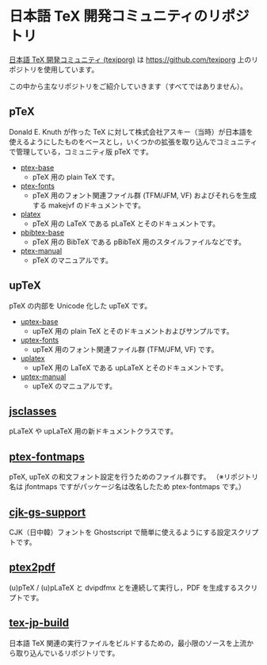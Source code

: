 # 日本語 TeX 開発コミュニティのリポジトリ

[日本語 TeX 開発コミュニティ (texjporg)](https://texjp.org/)
は
https://github.com/texjporg
上のリポジトリを使用しています。

この中から主なリポジトリをご紹介していきます（すべてではありません）。

## pTeX

Donald E. Knuth が作った TeX に対して株式会社アスキー（当時）が日本語を使えるようにしたものをベースとし，いくつかの拡張を取り込んでコミュニティで管理している，コミュニティ版 pTeX です。

* [ptex-base](https://github.com/texjporg/ptex-base)
    * pTeX 用の plain TeX です。
* [ptex-fonts](https://github.com/texjporg/ptex-fonts)
    * pTeX 用のフォント関連ファイル群 (TFM/JFM, VF) およびそれらを生成する makejvf のドキュメントです。
* [platex](https://github.com/texjporg/platex)
    * pTeX 用の LaTeX である pLaTeX とそのドキュメントです。
* [pbibtex-base](https://github.com/texjporg/pbibtex-base)
    * pTeX 用の BibTeX である pBibTeX 用のスタイルファイルなどです。
* [ptex-manual](https://github.com/texjporg/ptex-manual)
    * pTeX のマニュアルです。

## upTeX

pTeX の内部を Unicode 化した upTeX です。

* [uptex-base](https://github.com/texjporg/uptex-base)
    * upTeX 用の plain TeX とそのドキュメントおよびサンプルです。
* [uptex-fonts](https://github.com/texjporg/uptex-fonts)
    * upTeX 用のフォント関連ファイル群 (TFM/JFM, VF) です。
* [uplatex](https://github.com/texjporg/uplatex)
    * upTeX 用の LaTeX である upLaTeX とそのドキュメントです。
* [uptex-manual](https://github.com/texjporg/ptex-manual)
    * upTeX のマニュアルです。

## [jsclasses](https://github.com/texjporg/jsclasses)

pLaTeX や upLaTeX 用の新ドキュメントクラスです。

## [ptex-fontmaps](https://github.com/texjporg/jfontmaps)

pTeX, upTeX の和文フォント設定を行うためのファイル群です。
（※リポジトリ名は jfontmaps ですがパッケージ名は改名したため ptex-fontmaps です。）

## [cjk-gs-support](https://github.com/texjporg/cjk-gs-support)

CJK（日中韓）フォントを Ghostscript で簡単に使えるようにする設定スクリプトです。

## [ptex2pdf](https://github.com/texjporg/ptex2pdf)

(u)pTeX / (u)pLaTeX と dvipdfmx とを連続して実行し，PDF を生成するスクリプトです。

## [tex-jp-build](https://github.com/texjporg/tex-jp-build)

日本語 TeX 関連の実行ファイルをビルドするための，最小限のソースを上流から取り込んでいるリポジトリです。
